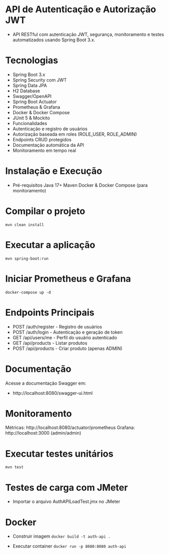 # API de Autenticação e Autorização JWT
- API RESTful com autenticação JWT, segurança, monitoramento e testes automatizados usando Spring Boot 3.x.

# Tecnologias
- Spring Boot 3.x
- Spring Security com JWT
- Spring Data JPA
- H2 Database
- Swagger/OpenAPI
- Spring Boot Actuator
- Prometheus & Grafana
- Docker & Docker Compose
- JUnit 5 & Mockito
- Funcionalidades
- Autenticação e registro de usuários
- Autorização baseada em roles (ROLE_USER, ROLE_ADMIN)
- Endpoints CRUD protegidos
- Documentação automática da API
- Monitoramento em tempo real              

# Instalação e Execução
- Pré-requisitos
Java 17+
Maven
Docker & Docker Compose (para monitoramento)

# Compilar o projeto
`mvn clean install`

# Executar a aplicação
`mvn spring-boot:run`

# Iniciar Prometheus e Grafana
`docker-compose up -d`

# Endpoints Principais
- POST /auth/register - Registro de usuários
- POST /auth/login - Autenticação e geração de token
- GET /api/users/me - Perfil do usuário autenticado
- GET /api/products - Listar produtos
- POST /api/products - Criar produto (apenas ADMIN)

# Documentação
Acesse a documentação Swagger em: 
- http://localhost:8080/swagger-ui.html

# Monitoramento
Métricas: http://localhost:8080/actuator/prometheus
Grafana: http://localhost:3000 (admin/admin)

# Executar testes unitários
`mvn test`

# Testes de carga com JMeter
- Importar o arquivo AuthAPILoadTest.jmx no JMeter

# Docker
- Construir imagem
`docker build -t auth-api .`

- Executar container
`docker run -p 8080:8080 auth-api`
